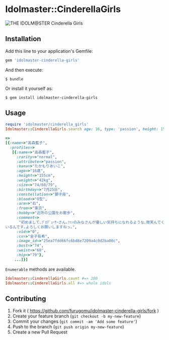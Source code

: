 # Idolmaster::CinderellaGirls

![THE IDOLM@STER Cinderella Girls](http://cinderella.idolmaster.jp/images/logo_cin.png)

## Installation

Add this line to your application's Gemfile:

```ruby
gem 'idolmaster-cinderella-girls'
```

And then execute:

    $ bundle

Or install it yourself as:

    $ gem install idolmaster-cinderella-girls

## Usage

```ruby
require 'idolmaster/cinderella_girls'
Idolmaster::CinderellaGirls.search age: 16, type: 'passion', height: 155
```
```ruby
=>
[{:name=>"高森藍子",
  :profiles=>
   [{:name=>"高森藍子",
     :rarity=>"normal",
     :attribute=>"passion",
     :kana=>"たかもりあいこ",
     :age=>"16歳",
     :height=>"155cm",
     :weight=>"42kg",
     :size=>"74/60/79",
     :birthday=>"7月25日",
     :constellation=>"獅子座",
     :blood=>"O型",
     :arm=>"右",
     :from=>"東京",
     :hobby=>"近所の公園をお散歩",
     :comment=>
      "初めまして､ﾌﾟﾛﾃﾞｭｰｻｰさん｡ﾌｧﾝのみなさんが優しい気持ちになれるような､微笑んでくれるようなｱｲﾄﾞﾙを目指したいと思って
いるんです｡よろしくお願いしますねっ｡",
     :vid=>"0",
     :cv=>"金子有希",
     :image_id=>"25ea7fdd66fc6bd8e7209a4c0d2ba00c",
     :bust=>"74",
     :weist=>"60",
     :hip=>"79"},
    ...]}]
```

`Enumerable` methods are available.

```ruby
Idolmaster::CinderellaGirls.count #=> 200
Idolmaster::CinderellaGirls.all #=> whole idols
```

## Contributing

1. Fork it ( https://github.com/furugomu/idolmaster-cinderella-girls/fork )
2. Create your feature branch (`git checkout -b my-new-feature`)
3. Commit your changes (`git commit -am 'Add some feature'`)
4. Push to the branch (`git push origin my-new-feature`)
5. Create a new Pull Request
